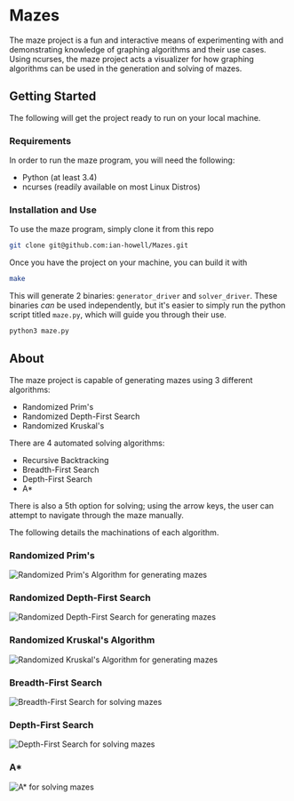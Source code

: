 # Mazes
The maze project is a fun and interactive means of experimenting with and
demonstrating knowledge of graphing algorithms and their use cases. Using
ncurses, the maze project acts a visualizer for how graphing algorithms can be
used in the generation and solving of mazes.

## Getting Started
The following will get the project ready to run on your local machine.

### Requirements
In order to run the maze program, you will need the following:
* Python (at least 3.4)
* ncurses (readily available on most Linux Distros)

### Installation and Use
To use the maze program, simply clone it from this repo
``` bash
git clone git@github.com:ian-howell/Mazes.git
```

Once you have the project on your machine, you can build it with
``` bash
make
```

This will generate 2 binaries: `generator_driver` and `solver_driver`. These
binaries _can_ be used independently, but it's easier to simply run the python
script titled `maze.py`, which will guide you through their use.
``` bash
python3 maze.py
```

## About
The maze project is capable of generating mazes using 3 different algorithms:
* Randomized Prim's
* Randomized Depth-First Search
* Randomized Kruskal's

There are 4 automated solving algorithms:
* Recursive Backtracking
* Breadth-First Search
* Depth-First Search
* A\*

There is also a 5th option for solving; using the arrow keys, the user can
attempt to navigate through the maze manually.

The following details the machinations of each algorithm.

### Randomized Prim's
![Randomized Prim's Algorithm for generating mazes](media/primgen.gif?raw=true
"Randomized Prim's")

### Randomized Depth-First Search
![Randomized Depth-First Search for generating mazes](media/dfsgen.gif?raw=true
"Randomized Depth-First Search")

### Randomized Kruskal's Algorithm
![Randomized Kruskal's Algorithm for generating mazes](media/kruskalgen.gif?raw=true
"Randomized Kruskal's Algorithm")

### Breadth-First Search
![Breadth-First Search for solving mazes](media/bfssolve.gif?raw=true
"Breadth-First Search")

### Depth-First Search
![Depth-First Search for solving mazes](media/dfssolve.gif?raw=true
"Depth-First Search")

### A\*
![A\* for solving mazes](media/astarsolve.gif?raw=true
"A\*")
